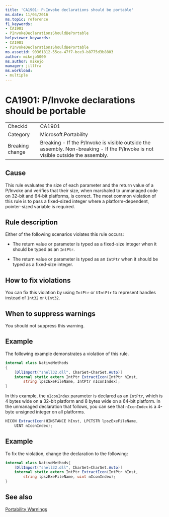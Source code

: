 ```yaml
---
title: 'CA1901: P-Invoke declarations should be portable'
ms.date: 11/04/2016
ms.topic: reference
f1_keywords:
- CA1901
- PInvokeDeclarationsShouldBePortable
helpviewer_keywords:
- CA1901
- PInvokeDeclarationsShouldBePortable
ms.assetid: 90361812-55ca-47f7-bce9-b8775d3b8803
author: mikejo5000
ms.author: mikejo
manager: jillfra
ms.workload:
- multiple
---
```

# CA1901: P/Invoke declarations should be portable

|||
|-|-|
|CheckId|CA1901|
|Category|Microsoft.Portability|
|Breaking change|Breaking - If the P/Invoke is visible outside the assembly. Non-breaking - If the P/Invoke is not visible outside the assembly.|

## Cause
This rule evaluates the size of each parameter and the return value of a P/Invoke and verifies that their size, when marshaled to unmanaged code on 32-bit and 64-bit platforms, is correct. The most common violation of this rule is to pass a fixed-sized integer where a platform-dependent, pointer-sized variable is required.

## Rule description
Either of the following scenarios violates this rule occurs:

- The return value or parameter is typed as a fixed-size integer when it should be typed as an `IntPtr`.

- The return value or parameter is typed as an `IntPtr` when it should be typed as a fixed-size integer.

## How to fix violations
You can fix this violation by using `IntPtr` or `UIntPtr` to represent handles instead of `Int32` or `UInt32`.

## When to suppress warnings
You should not suppress this warning.

## Example
The following example demonstrates a violation of this rule.

```csharp
internal class NativeMethods
{
    [DllImport("shell32.dll", CharSet=CharSet.Auto)]
    internal static extern IntPtr ExtractIcon(IntPtr hInst,
        string lpszExeFileName, IntPtr nIconIndex);
}
```

In this example, the `nIconIndex` parameter is declared as an `IntPtr`, which is 4 bytes wide on a 32-bit platform and 8 bytes wide on a 64-bit platform. In the unmanaged declaration that follows, you can see that `nIconIndex` is a 4-byte unsigned integer on all platforms.

```csharp
HICON ExtractIcon(HINSTANCE hInst, LPCTSTR lpszExeFileName,
    UINT nIconIndex);
```

## Example
To fix the violation, change the declaration to the following:

```csharp
internal class NativeMethods{
    [DllImport("shell32.dll", CharSet=CharSet.Auto)]
    internal static extern IntPtr ExtractIcon(IntPtr hInst,
        string lpszExeFileName, uint nIconIndex);
}
```

## See also
[Portability Warnings](../code-quality/portability-warnings.md)
